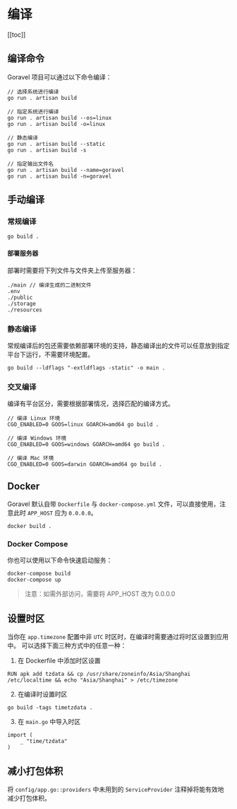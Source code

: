 # 编译

[[toc]]

## 编译命令

Goravel 项目可以通过以下命令编译：

```
// 选择系统进行编译
go run . artisan build

// 指定系统进行编译
go run . artisan build --os=linux
go run . artisan build -o=linux

// 静态编译
go run . artisan build --static
go run . artisan build -s

// 指定输出文件名
go run . artisan build --name=goravel
go run . artisan build -n=goravel
```

## 手动编译

### 常规编译

```shell
go build .
```

#### 部署服务器

部署时需要将下列文件与文件夹上传至服务器：

```
./main // 编译生成的二进制文件
.env
./public
./storage
./resources
```

### 静态编译

常规编译后的包还需要依赖部署环境的支持，静态编译出的文件可以任意放到指定平台下运行，不需要环境配置。

```shell
go build --ldflags "-extldflags -static" -o main .
```

### 交叉编译

编译有平台区分，需要根据部署情况，选择匹配的编译方式。

```shell
// 编译 Linux 环境
CGO_ENABLED=0 GOOS=linux GOARCH=amd64 go build .

// 编译 Windows 环境
CGO_ENABLED=0 GOOS=windows GOARCH=amd64 go build .

// 编译 Mac 环境
CGO_ENABLED=0 GOOS=darwin GOARCH=amd64 go build .
```

## Docker

Goravel 默认自带 `Dockerfile` 与 `docker-compose.yml` 文件，可以直接使用，注意此时 `APP_HOST` 应为 `0.0.0.0`。

```shell
docker build .
```

### Docker Compose

你也可以使用以下命令快速启动服务：

```shell
docker-compose build
docker-compose up
```

> 注意：如需外部访问，需要将 APP_HOST 改为 0.0.0.0

## 设置时区

当你在 `app.timezone` 配置中非 `UTC` 时区时，在编译时需要通过将时区设置到应用中。 可以选择下面三种方式中的任意一种：

1. 在 Dockerfile 中添加时区设置

```
RUN apk add tzdata && cp /usr/share/zoneinfo/Asia/Shanghai /etc/localtime && echo "Asia/Shanghai" > /etc/timezone
```

2. 在编译时设置时区

```
go build -tags timetzdata .
```

3. 在 `main.go` 中导入时区

```shell
import (
    _ "time/tzdata"
)
```

## 减小打包体积

将 `config/app.go::providers` 中未用到的 `ServiceProvider` 注释掉将能有效地减少打包体积。
